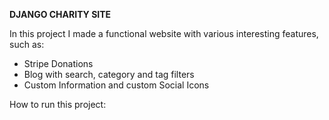 **DJANGO CHARITY SITE**

In this project I made a functional website with various interesting features, such as:
- Stripe Donations
- Blog with search, category and tag filters
- Custom Information and custom Social Icons

How to run this project:
